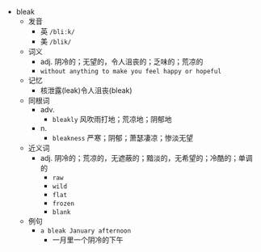 - bleak
  - 发音
    - 英 `/bliːk/`
    - 美 `/blik/`
  - 词义
    - adj. 阴冷的；无望的，令人沮丧的；乏味的；荒凉的
    - `without anything to make you feel happy or hopeful`
  - 记忆
    - 核泄露(leak)令人沮丧(bleak)
  - 同根词
    - adv.
      - `bleakly` 风吹雨打地；荒凉地；阴郁地
    - n.
      - `bleakness` 严寒；阴郁；萧瑟凄凉；惨淡无望
  - 近义词
    - adj. 阴冷的；荒凉的，无遮蔽的；黯淡的，无希望的；冷酷的；单调的
      - `raw`
      - `wild`
      - `flat`
      - `frozen`
      - `blank`
  - 例句
    - `a bleak January afternoon`
      - 一月里一个阴冷的下午

